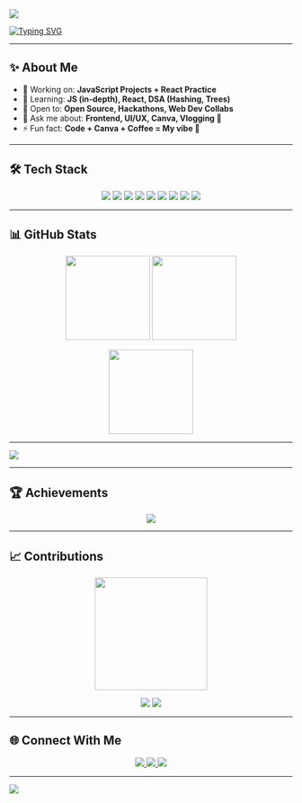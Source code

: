 <!-- Header Banner -->
<img src="https://capsule-render.vercel.app/api?type=waving&color=gradient&height=180&section=header&text=Samridhi%20Prakash&fontSize=45&fontAlignY=35&desc=Frontend%20Developer%20%7C%20Designer%20%7C%20Tech%20Explorer&descAlignY=55&animation=fadeIn"/>

<!-- Typing Animation -->
[![Typing SVG](https://readme-typing-svg.demolab.com?font=Fira+Code&pause=1200&color=F70057&width=600&lines=Hi+%F0%9F%91%8B,+I'm+Samridhi+Prakash+;Frontend+Developer+%7C+UI%2FUX+Enthusiast;Blending+Tech+with+Creativity)](https://git.io/typing-svg)

---

## ✨ About Me
- 🔭 Working on: **JavaScript Projects + React Practice**  
- 🌱 Learning: **JS (in-depth), React, DSA (Hashing, Trees)**  
- 👯 Open to: **Open Source, Hackathons, Web Dev Collabs**  
- 💬 Ask me about: **Frontend, UI/UX, Canva, Vlogging 🎥**  
- ⚡ Fun fact: **Code + Canva + Coffee = My vibe 💜**

---

## 🛠️ Tech Stack
<p align="center">
  <img src="https://img.shields.io/badge/Code-HTML-orange?logo=html5&logoColor=white" />
  <img src="https://img.shields.io/badge/Code-CSS-blue?logo=css3&logoColor=white" />
  <img src="https://img.shields.io/badge/Code-JS-yellow?logo=javascript&logoColor=black" />
  <img src="https://img.shields.io/badge/Framework-React-61DAFB?logo=react&logoColor=black" />
  <img src="https://img.shields.io/badge/Style-Tailwind-38B2AC?logo=tailwind-css&logoColor=white" />
  <img src="https://img.shields.io/badge/Design-Canva-00C4CC?logo=canva&logoColor=white" />
  <img src="https://img.shields.io/badge/Docs-Overleaf-green?logo=latex&logoColor=white" />
  <img src="https://img.shields.io/badge/Tool-Git-red?logo=git&logoColor=white" />
  <img src="https://img.shields.io/badge/Tool-GitHub-black?logo=github&logoColor=white" />
</p>

---

## 📊 GitHub Stats
<p align="center">
  <img src="https://github-readme-stats.vercel.app/api?username=Samridhi-2007&show_icons=true&theme=radical&hide_border=true" height="150"/>
  <img src="https://streak-stats.demolab.com?user=Samridhi-2007&theme=radical&hide_border=true" height="150"/>
</p>

<p align="center">
  <img src="https://github-readme-stats.vercel.app/api/top-langs/?username=Samridhi-2007&layout=compact&theme=radical&hide_border=true" height="150"/>
</p>

---
![](http://github-profile-summary-cards.vercel.app/api/cards/profile-details?username=Samridhi-2007&theme=radical)

----
## 🏆 Achievements
<p align="center">
  <img src="https://github-profile-trophy.vercel.app/?username=Samridhi-2007&theme=radical&no-frame=true&margin-w=10&margin-h=10"/>
</p>

---

## 📈 Contributions
<p align="center">
  <img src="https://github-contributor-stats.vercel.app/api?username=Samridhi-2007&limit=5&theme=radical&combine_all_yearly_contributions=true" height="200"/>
</p>

<p align="center">
  <!-- Total Contributions Badge -->
  <img src="https://komarev.com/ghpvc/?username=Samridhi-2007&label=Total%20Profile%20Views&color=F70057&style=flat" />
  <img src="https://custom-icon-badges.demolab.com/github/contributions-total/Samridhi-2007?color=blue&label=Total%20Contributions&logo=github" />
</p>

---

## 🌐 Connect With Me
<p align="center">
  <a href="https://www.linkedin.com/in/samridhi-prakash-a5a4a52bb">
    <img src="https://img.shields.io/badge/LinkedIn-Samridhi%20Prakash-blue?style=for-the-badge&logo=linkedin"/>
  </a>
  <a href="https://instagram.com/_samridhi_0720/">
    <img src="https://img.shields.io/badge/Instagram-@samridhi.pink-purple?style=for-the-badge&logo=instagram"/>
  </a>
  <a href="https://youtube.com/">
    <img src="https://img.shields.io/badge/YouTube-Samridhi%20Vlogs-red?style=for-the-badge&logo=youtube"/>
  </a>
</p>

---

<!-- Footer -->
<img src="https://capsule-render.vercel.app/api?type=waving&color=gradient&height=90&section=footer"/>
